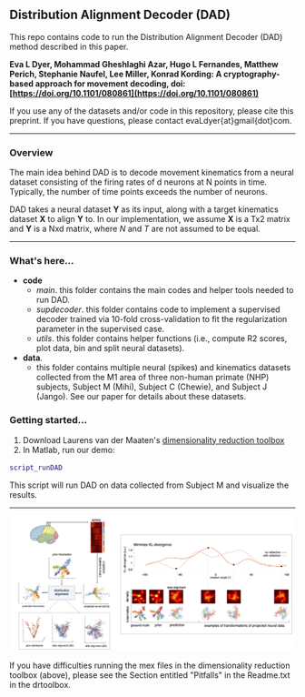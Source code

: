 ## Distribution Alignment Decoder (DAD)
This repo contains code to run the Distribution Alignment Decoder (DAD) method described in this paper.

__Eva L Dyer, Mohammad Gheshlaghi Azar, Hugo L Fernandes, Matthew Perich, Stephanie Naufel, Lee Miller, Konrad Kording: A cryptography-based approach for movement decoding, doi: [https://doi.org/10.1101/080861](https://doi.org/10.1101/080861)__

If you use any of the datasets and/or code in this repository, please cite this preprint. If you have questions, please contact evaLdyer{at}gmail{dot}com.
___
### Overview
The main idea behind DAD is to decode movement kinematics from a neural dataset consisting of the firing rates of d neurons at N points in time. Typically, the number of time points exceeds the number of neurons.

DAD takes a neural dataset __Y__ as its input, along with a target kinematics dataset __X__ to align __Y__ to. In our implementation, we assume __X__ is a Tx2 matrix and __Y__ is a Nxd matrix, where $N$ and $T$ are not assumed to be equal.
___
### What's here... ###
* __code__
    - _main_. this folder contains the main codes and helper tools needed to run DAD.
    - _supdecoder_. this folder contains code to implement a supervised decoder trained via 10-fold cross-validation to fit the regularization parameter in the supervised case.
    - _utils_. this folder contains helper functions (i.e., compute R2 scores, plot data, bin and split neural datasets).
* __data__.
    - this folder contains multiple neural (spikes) and kinematics datasets collected from the M1 area of three non-human primate (NHP) subjects, Subject M (Mihi), Subject C (Chewie), and Subject J (Jango). See our paper for details about these datasets.

### Getting started...
1. Download Laurens van der Maaten's [dimensionality reduction toolbox](https://lvdmaaten.github.io/drtoolbox/code/drtoolbox.tar.gz)
2. In Matlab, run our demo:
``` matlab
script_runDAD
```
This script will run DAD on data collected from Subject M and visualize the results.
___

<img width="1100" src="https://github.com/KordingLab/DAD/blob/master/images/MainFig_GitHubSite.jpg" data-action="zoom">

If you have difficulties running the mex files in the dimensionality reduction toolbox (above), please see the Section entitled "Pitfalls" in the Readme.txt in the drtoolbox.
